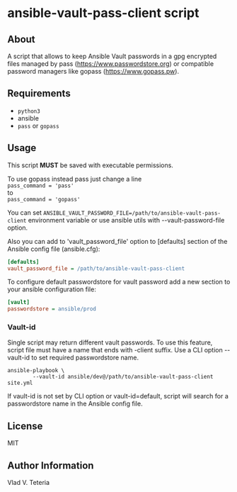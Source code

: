 # ansible-vault-pass-client script


## About

A script that allows to keep Ansible Vault passwords in a gpg encrypted files
managed by pass (https://www.passwordstore.org) or compatible password managers
like gopass (https://www.gopass.pw).


## Requirements

- `python3`
- ansible
- `pass` or `gopass`


## Usage

This script **MUST** be saved with executable permissions.

To use gopass instead pass just change a line  
`pass_command = 'pass'`  
to  
`pass_command = 'gopass'`


You can set `ANSIBLE_VAULT_PASSWORD_FILE=/path/to/ansible-vault-pass-client`
environment variable or use ansible utils with --vault-password-file option.

Also you can add to 'vault_password_file' option to [defaults] section of the
Ansible config file (ansible.cfg):

```ini
[defaults]
vault_password_file = /path/to/ansible-vault-pass-client
```


To configure default passwordstore for vault password add a new section to your
ansible configuration file:

```ini
[vault]
passwordstore = ansible/prod
```

### Vault-id

Single script may return different vault passwords. To use this feature, script
file must have a name that ends with -client suffix.
Use a CLI option --vault-id to set required passwordstore name.

```shell
ansible-playbook \
        --vault-id ansible/dev@/path/to/ansible-vault-pass-client site.yml
```

If vault-id is not set by CLI option or vault-id=default, script will search
for a passwordstore name in the Ansible config file.


## License

MIT


## Author Information

Vlad V. Teteria
